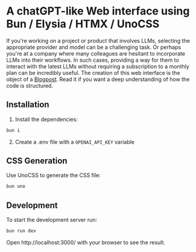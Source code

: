 # A chatGPT-like Web interface using Bun / Elysia / HTMX / UnoCSS

If you're working on a project or product that involves LLMs, selecting the appropriate provider and model can be a challenging task. Or perhaps you're at a company where many colleagues are hesitant to incorporate LLMs into their workflows. In such cases, providing a way for them to interact with the latest LLMs without requiring a subscription to a monthly plan can be incredibly useful.
The creation of this web interface is the object of a [Blogpost](https://www.smartesting.com). Read it if you want a deep understanding of how the code is structured.

## Installation
1. Install the dependencies:
```bash
bun i
```
2. Create a .env file with a `OPENAI_API_KEY` variable

## CSS Generation
Use UnoCSS to generate the CSS file:
```bash
bun uno
```

## Development
To start the development server run:
```bash
bun run dev
```

Open http://localhost:3000/ with your browser to see the result.
